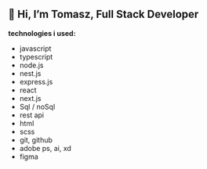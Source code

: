 ## 👋 Hi, I’m Tomasz, Full Stack Developer

**technologies i used:**

* javascript
* typescript
* node.js
* nest.js
* express.js
* react
* next.js
* Sql / noSql
* rest api
* html
* scss
* git, github
* adobe ps, ai, xd
* figma
